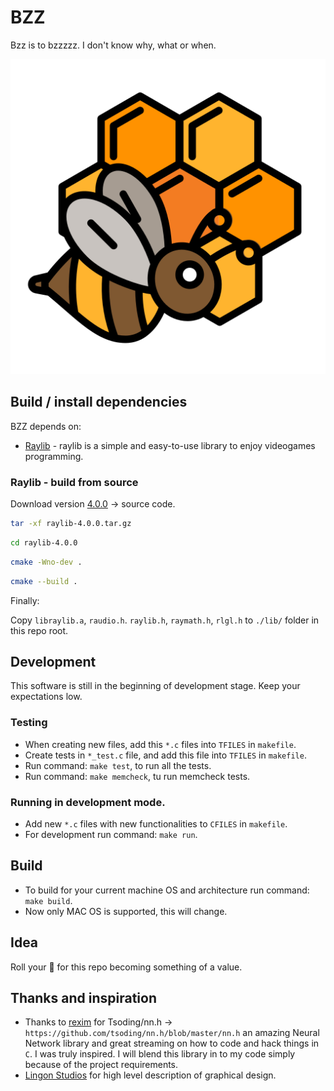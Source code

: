 # BZZ

Bzz is to bzzzzz. I don't know why, what or when.

![BZZ Logo](https://github.com/bartossh/bzz/blob/main/artefacts/logo.png)


## Build / install dependencies

BZZ depends on:
 
- [Raylib](https://www.raylib.com/index.html) - raylib is a simple and easy-to-use library to enjoy videogames programming.

### Raylib - build from source

Download version [4.0.0](https://github.com/raysan5/raylib/releases/tag/4.0.0) -> source code.

```sh
tar -xf raylib-4.0.0.tar.gz
```

```sh
cd raylib-4.0.0
```

```sh
cmake -Wno-dev .
```

```sh
cmake --build .
```

Finally:

Copy `libraylib.a`, `raudio.h`. `raylib.h`, `raymath.h`, `rlgl.h` to `./lib/` folder in this repo root.


## Development

This software is still in the beginning of development stage. Keep your expectations low.

### Testing 

 - When creating new files, add this  `*.c` files into `TFILES` in `makefile`.
 - Create tests in `*_test.c` file, and add this file into `TFILES` in `makefile`.
 - Run command: `make test`, to run all the tests.
 - Run command: `make memcheck`, tu run memcheck tests.

### Running in development mode.
 
 - Add new `*.c` files with new functionalities to `CFILES` in `makefile`.
 - For development run command: `make run`.

## Build

- To build for your current machine OS and architecture run command: `make build`.
 - Now only MAC OS is supported, this will change.


## Idea

Roll your :game_die: for this repo becoming something of a value.

## Thanks and inspiration

 - Thanks to [rexim](https://github.com/rexim) for Tsoding/nn.h -> `https://github.com/tsoding/nn.h/blob/master/nn.h` an amazing Neural Network library and great streaming on how to code and hack things in `C`. I was truly inspired. I will blend this library in to my code simply because of the project requirements.
 - [Lingon Studios](https://twitter.com/lingonstudios) for high level description of graphical design.

